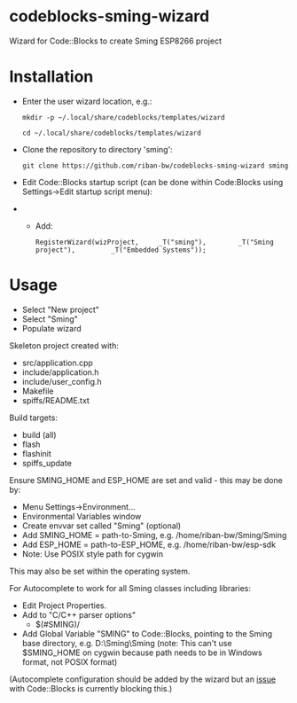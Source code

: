 # codeblocks-sming-wizard
Wizard for Code::Blocks to create Sming ESP8266 project

# Installation

* Enter the user wizard location, e.g.:

	`mkdir -p ~/.local/share/codeblocks/templates/wizard`

    `cd ~/.local/share/codeblocks/templates/wizard`
	
* Clone the repository to directory 'sming':

    `git clone https://github.com/riban-bw/codeblocks-sming-wizard sming`

* Edit Code::Blocks startup script (can be done within Code:Blocks using Settings->Edit startup script menu):

* *	Add:
	
	`RegisterWizard(wizProject,     _T("sming"),        _T("Sming project"),         _T("Embedded Systems"));`

# Usage
	
* Select "New project"
* Select "Sming"
* Populate wizard

Skeleton project created with:

* src/application.cpp
* include/application.h
* include/user_config.h
* Makefile
* spiffs/README.txt

Build targets:

* build (all)
* flash
* flashinit
* spiffs_update

Ensure SMING_HOME and ESP_HOME are set and valid - this may be done by:

* Menu Settings->Environment...
* Environmental Variables window
* Create envvar set called "Sming" (optional)
* Add SMING_HOME = path-to-Sming, e.g. /home/riban-bw/Sming/Sming
* Add ESP_HOME = path-to-ESP_HOME, e.g. /home/riban-bw/esp-sdk
* Note: Use POSIX style path for cygwin

This may also be set within the operating system.

For Autocomplete to work for all Sming classes including libraries:

* Edit Project Properties.
* Add to "C/C++ parser options"
  - $(#SMING)/
* Add Global Variable "SMING" to Code::Blocks, pointing to the Sming base directory, e.g. D:\Sming\Sming (note: This can't use $SMING_HOME on cygwin because path needs to be in Windows format, not POSIX format)

(Autocomplete configuration should be added by the wizard but an [issue](https://sourceforge.net/p/codeblocks/tickets/584/) with Code::Blocks is currently blocking this.)
